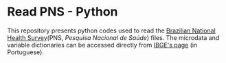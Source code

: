 # Read PNS - Python
This repository presents python codes used to read the [Brazilian National Health Survey](http://ghdx.healthdata.org/record/brazil-national-health-survey-2013)(PNS, *Pesquisa Nacional de Saúde*) files. The microdata and variable dictionaries can be accessed directly from [IBGE's page](https://www.ibge.gov.br/estatisticas/sociais/saude/9160-pesquisa-nacional-de-saude.html?=&t=o-que-e) (in Portuguese).